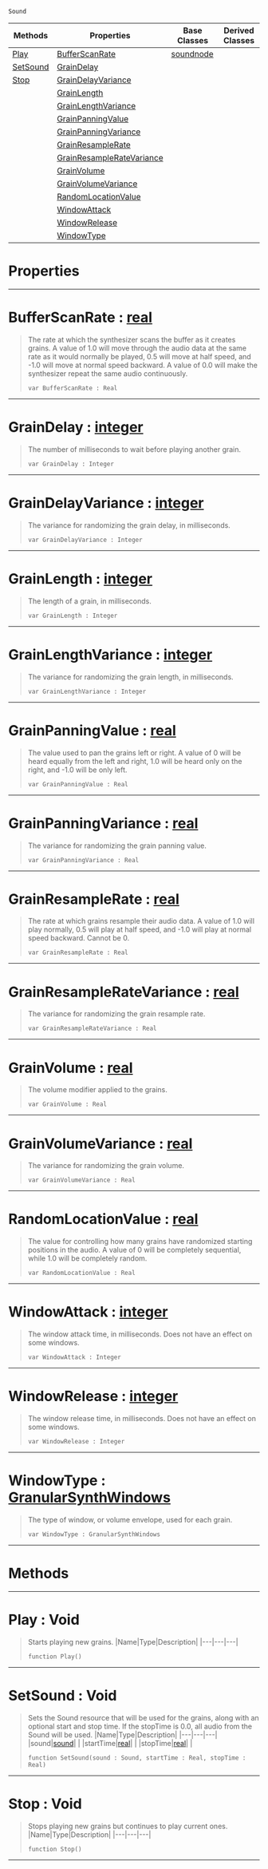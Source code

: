  `Sound`

|Methods|Properties|Base Classes|Derived Classes|
|---|---|---|---|
|[ Play](https://github.com/ArendDanielek/ZeroDocsTest/blob/master/code_reference/class_reference/granularsynthnode.markdown#play-void)|[ BufferScanRate](https://github.com/ArendDanielek/ZeroDocsTest/blob/master/code_reference/class_reference/granularsynthnode.markdown#bufferscanrate-zero-engi)|[soundnode](https://github.com/ArendDanielek/ZeroDocsTest/blob/master/code_reference/class_reference/soundnode.markdown)| |
|[ SetSound](https://github.com/ArendDanielek/ZeroDocsTest/blob/master/code_reference/class_reference/granularsynthnode.markdown#setsound-void)|[ GrainDelay](https://github.com/ArendDanielek/ZeroDocsTest/blob/master/code_reference/class_reference/granularsynthnode.markdown#graindelay-zero-engine-d)| | |
|[ Stop](https://github.com/ArendDanielek/ZeroDocsTest/blob/master/code_reference/class_reference/granularsynthnode.markdown#stop-void)|[ GrainDelayVariance](https://github.com/ArendDanielek/ZeroDocsTest/blob/master/code_reference/class_reference/granularsynthnode.markdown#graindelayvariance-zero)| | |
| |[ GrainLength](https://github.com/ArendDanielek/ZeroDocsTest/blob/master/code_reference/class_reference/granularsynthnode.markdown#grainlength-zero-engine)| | |
| |[ GrainLengthVariance](https://github.com/ArendDanielek/ZeroDocsTest/blob/master/code_reference/class_reference/granularsynthnode.markdown#grainlengthvariance-zero)| | |
| |[ GrainPanningValue](https://github.com/ArendDanielek/ZeroDocsTest/blob/master/code_reference/class_reference/granularsynthnode.markdown#grainpanningvalue-zero-e)| | |
| |[ GrainPanningVariance](https://github.com/ArendDanielek/ZeroDocsTest/blob/master/code_reference/class_reference/granularsynthnode.markdown#grainpanningvariance-zer)| | |
| |[ GrainResampleRate](https://github.com/ArendDanielek/ZeroDocsTest/blob/master/code_reference/class_reference/granularsynthnode.markdown#grainresamplerate-zero-e)| | |
| |[ GrainResampleRateVariance](https://github.com/ArendDanielek/ZeroDocsTest/blob/master/code_reference/class_reference/granularsynthnode.markdown#grainresampleratevarianc)| | |
| |[ GrainVolume](https://github.com/ArendDanielek/ZeroDocsTest/blob/master/code_reference/class_reference/granularsynthnode.markdown#grainvolume-zero-engine)| | |
| |[ GrainVolumeVariance](https://github.com/ArendDanielek/ZeroDocsTest/blob/master/code_reference/class_reference/granularsynthnode.markdown#grainvolumevariance-zero)| | |
| |[ RandomLocationValue](https://github.com/ArendDanielek/ZeroDocsTest/blob/master/code_reference/class_reference/granularsynthnode.markdown#randomlocationvalue-zero)| | |
| |[ WindowAttack](https://github.com/ArendDanielek/ZeroDocsTest/blob/master/code_reference/class_reference/granularsynthnode.markdown#windowattack-zero-engine)| | |
| |[ WindowRelease](https://github.com/ArendDanielek/ZeroDocsTest/blob/master/code_reference/class_reference/granularsynthnode.markdown#windowrelease-zero-engin)| | |
| |[ WindowType](https://github.com/ArendDanielek/ZeroDocsTest/blob/master/code_reference/class_reference/granularsynthnode.markdown#windowtype-zero-engine-d)| | |


 #  Properties


---  
 #  BufferScanRate : [real](https://github.com/ArendDanielek/ZeroDocsTest/blob/master/code_reference/zilch_base_types/real.markdown)

> The rate at which the synthesizer scans the buffer as it creates grains. A value of 1.0 will move through the audio data at the same rate as it would normally be played, 0.5 will move at half speed, and -1.0 will move at normal speed backward. A value of 0.0 will make the synthesizer repeat the same audio continuously.
> ``` lang=cpp, name=Zilch
> var BufferScanRate : Real


---  
 #  GrainDelay : [integer](https://github.com/ArendDanielek/ZeroDocsTest/blob/master/code_reference/zilch_base_types/integer.markdown)

> The number of milliseconds to wait before playing another grain.
> ``` lang=cpp, name=Zilch
> var GrainDelay : Integer


---  
 #  GrainDelayVariance : [integer](https://github.com/ArendDanielek/ZeroDocsTest/blob/master/code_reference/zilch_base_types/integer.markdown)

> The variance for randomizing the grain delay, in milliseconds.
> ``` lang=cpp, name=Zilch
> var GrainDelayVariance : Integer


---  
 #  GrainLength : [integer](https://github.com/ArendDanielek/ZeroDocsTest/blob/master/code_reference/zilch_base_types/integer.markdown)

> The length of a grain, in milliseconds.
> ``` lang=cpp, name=Zilch
> var GrainLength : Integer


---  
 #  GrainLengthVariance : [integer](https://github.com/ArendDanielek/ZeroDocsTest/blob/master/code_reference/zilch_base_types/integer.markdown)

> The variance for randomizing the grain length, in milliseconds.
> ``` lang=cpp, name=Zilch
> var GrainLengthVariance : Integer


---  
 #  GrainPanningValue : [real](https://github.com/ArendDanielek/ZeroDocsTest/blob/master/code_reference/zilch_base_types/real.markdown)

> The value used to pan the grains left or right. A value of 0 will be heard equally from the left and right, 1.0 will be heard only on the right, and -1.0 will be only left.
> ``` lang=cpp, name=Zilch
> var GrainPanningValue : Real


---  
 #  GrainPanningVariance : [real](https://github.com/ArendDanielek/ZeroDocsTest/blob/master/code_reference/zilch_base_types/real.markdown)

> The variance for randomizing the grain panning value.
> ``` lang=cpp, name=Zilch
> var GrainPanningVariance : Real


---  
 #  GrainResampleRate : [real](https://github.com/ArendDanielek/ZeroDocsTest/blob/master/code_reference/zilch_base_types/real.markdown)

> The rate at which grains resample their audio data. A value of 1.0 will play normally, 0.5 will play at half speed, and -1.0 will play at normal speed backward. Cannot be 0.
> ``` lang=cpp, name=Zilch
> var GrainResampleRate : Real


---  
 #  GrainResampleRateVariance : [real](https://github.com/ArendDanielek/ZeroDocsTest/blob/master/code_reference/zilch_base_types/real.markdown)

> The variance for randomizing the grain resample rate.
> ``` lang=cpp, name=Zilch
> var GrainResampleRateVariance : Real


---  
 #  GrainVolume : [real](https://github.com/ArendDanielek/ZeroDocsTest/blob/master/code_reference/zilch_base_types/real.markdown)

> The volume modifier applied to the grains.
> ``` lang=cpp, name=Zilch
> var GrainVolume : Real


---  
 #  GrainVolumeVariance : [real](https://github.com/ArendDanielek/ZeroDocsTest/blob/master/code_reference/zilch_base_types/real.markdown)

> The variance for randomizing the grain volume.
> ``` lang=cpp, name=Zilch
> var GrainVolumeVariance : Real


---  
 #  RandomLocationValue : [real](https://github.com/ArendDanielek/ZeroDocsTest/blob/master/code_reference/zilch_base_types/real.markdown)

> The value for controlling how many grains have randomized starting positions in the audio. A value of 0 will be completely sequential, while 1.0 will be completely random.
> ``` lang=cpp, name=Zilch
> var RandomLocationValue : Real


---  
 #  WindowAttack : [integer](https://github.com/ArendDanielek/ZeroDocsTest/blob/master/code_reference/zilch_base_types/integer.markdown)

> The window attack time, in milliseconds. Does not have an effect on some windows.
> ``` lang=cpp, name=Zilch
> var WindowAttack : Integer


---  
 #  WindowRelease : [integer](https://github.com/ArendDanielek/ZeroDocsTest/blob/master/code_reference/zilch_base_types/integer.markdown)

> The window release time, in milliseconds. Does not have an effect on some windows.
> ``` lang=cpp, name=Zilch
> var WindowRelease : Integer


---  
 #  WindowType : [GranularSynthWindows](https://github.com/ArendDanielek/ZeroDocsTest/blob/master/code_reference/enum_reference.markdown#granularsynthwindows)

> The type of window, or volume envelope, used for each grain.
> ``` lang=cpp, name=Zilch
> var WindowType : GranularSynthWindows


---  
 #  Methods


---  
 #  Play : Void

> Starts playing new grains.
> |Name|Type|Description|
> |---|---|---|
> ``` lang=cpp, name=Zilch
> function Play()
> ``` 


---  
 #  SetSound : Void

> Sets the Sound resource that will be used for the grains, along with an optional start and stop time. If the stopTime is 0.0, all audio from the Sound will be used.
> |Name|Type|Description|
> |---|---|---|
> |sound|[sound](https://github.com/ArendDanielek/ZeroDocsTest/blob/master/code_reference/class_reference/sound.markdown)| |
> |startTime|[real](https://github.com/ArendDanielek/ZeroDocsTest/blob/master/code_reference/zilch_base_types/real.markdown)| |
> |stopTime|[real](https://github.com/ArendDanielek/ZeroDocsTest/blob/master/code_reference/zilch_base_types/real.markdown)| |
> ``` lang=cpp, name=Zilch
> function SetSound(sound : Sound, startTime : Real, stopTime : Real)
> ``` 


---  
 #  Stop : Void

> Stops playing new grains but continues to play current ones.
> |Name|Type|Description|
> |---|---|---|
> ``` lang=cpp, name=Zilch
> function Stop()
> ``` 


---  
 
  
  
  
  
  
  
  

 